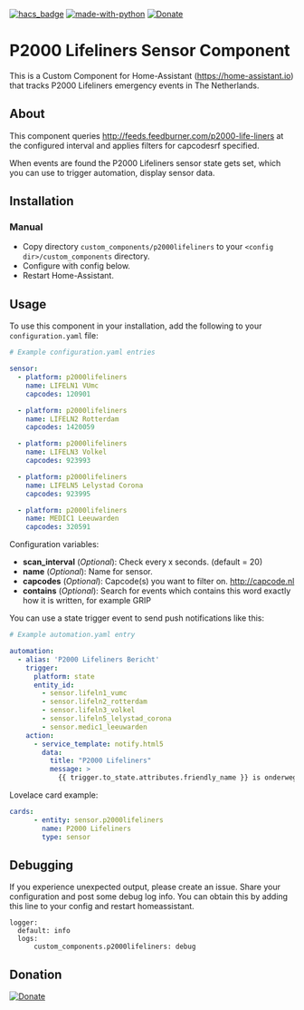 [![hacs_badge](https://img.shields.io/badge/HACS-Default-orange.svg)](https://github.com/custom-components/hacs)  [![made-with-python](https://img.shields.io/badge/Made%20with-Python-1f425f.svg)](https://www.python.org/) [![Donate](https://img.shields.io/badge/Donate-PayPal-green.svg)](https://www.paypal.me/cyberjunkynl/)

# P2000 Lifeliners Sensor Component
This is a Custom Component for Home-Assistant (https://home-assistant.io) that tracks P2000 Lifeliners emergency events in The Netherlands.

## About
This component queries http://feeds.feedburner.com/p2000-life-liners at the configured interval and applies filters for capcodesrf specified.

When events are found the P2000 Lifeliners sensor state gets set, which you can use to trigger automation, display sensor data.

## Installation

### Manual
- Copy directory `custom_components/p2000lifeliners` to your `<config dir>/custom_components` directory.
- Configure with config below.
- Restart Home-Assistant.

## Usage
To use this component in your installation, add the following to your `configuration.yaml` file:

```yaml
# Example configuration.yaml entries

sensor:
  - platform: p2000lifeliners
    name: LIFELN1 VUmc
    capcodes: 120901

  - platform: p2000lifeliners
    name: LIFELN2 Rotterdam
    capcodes: 1420059

  - platform: p2000lifeliners
    name: LIFELN3 Volkel
    capcodes: 923993

  - platform: p2000lifeliners
    name: LIFELN5 Lelystad Corona
    capcodes: 923995

  - platform: p2000lifeliners
    name: MEDIC1 Leeuwarden
    capcodes: 320591
```

Configuration variables:

- **scan_interval** (*Optional*): Check every x seconds. (default = 20)
- **name** (*Optional*): Name for sensor.
- **capcodes** (*Optional*): Capcode(s) you want to filter on. http://capcode.nl
- **contains** (*Optional*): Search for events which contains this word exactly how it is written, for example GRIP


You can use a state trigger event to send push notifications like this:
```yaml
# Example automation.yaml entry

automation:
  - alias: 'P2000 Lifeliners Bericht'
    trigger:
      platform: state
      entity_id:
        - sensor.lifeln1_vumc
        - sensor.lifeln2_rotterdam
        - sensor.lifeln3_volkel
        - sensor.lifeln5_lelystad_corona
        - sensor.medic1_leeuwarden
    action:
      - service_template: notify.html5
        data:
          title: "P2000 Lifeliners"
          message: >
            {{ trigger.to_state.attributes.friendly_name }} is onderweg naar {{ trigger.to_state.state }}
```

Lovelace card example:

```yaml
cards:
      - entity: sensor.p2000lifeliners
        name: P2000 Lifeliners
        type: sensor
```

## Debugging
If you experience unexpected output, please create an issue.
Share your configuration and post some debug log info.
You can obtain this by adding this line to your config and restart homeassistant.


```
logger:
  default: info
  logs:
      custom_components.p2000lifeliners: debug
```

## Donation
[![Donate](https://img.shields.io/badge/Donate-PayPal-green.svg)](https://www.paypal.me/cyberjunkynl/)
